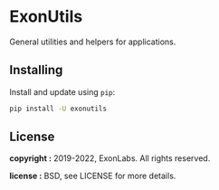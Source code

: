 # ExonUtils #

General utilities and helpers for applications.


## Installing ##

Install and update using `pip`:

```bash
pip install -U exonutils
```

## License ##

**copyright :**  2019-2022, ExonLabs. All rights reserved.

**license :**  BSD, see LICENSE for more details.
